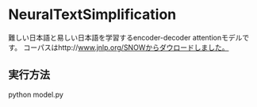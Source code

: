 # NeuralTextSimplification
難しい日本語と易しい日本語を学習するencoder-decoder attentionモデルです。
コーパスはhttp://www.jnlp.org/SNOWからダウロードしました。
## 実行方法
python model.py
